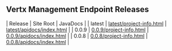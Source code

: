 ## Vertx Management Endpoint Releases

| Release | Site Root | JavaDocs |
| latest | [latest/project-info.html](https://Yaytay.github.io/vertx-management-endpoints/latest/project-info.html) | [latest/apidocs/index.html](https://Yaytay.github.io/vertx-management-endpoints/latest/apidocs/index.html) | 
| 0.0.9 | [0.0.9/project-info.html](https://Yaytay.github.io/vertx-management-endpoints/0.0.9/project-info.html) | [0.0.9/apidocs/index.html](https://Yaytay.github.io/vertx-management-endpoints/0.0.9/apidocs/index.html) | 
| 0.0.8 | [0.0.8/project-info.html](https://Yaytay.github.io/vertx-management-endpoints/0.0.8/project-info.html) | [0.0.8/apidocs/index.html](https://Yaytay.github.io/vertx-management-endpoints/0.0.8/apidocs/index.html) | 
